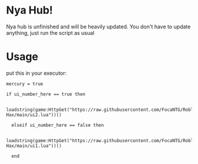 # Nya Hub!

Nya hub is unfinished and will be heavily updated. You don't have to update anything, just run the script as usual

# Usage
put this in your executor:
```
mercury = true

if ui_number_here == true then

       loadstring(game:HttpGet("https://raw.githubusercontent.com/FocaNTG/Robloz-Hax/main/ui2.lua"))() 

  elseif ui_number_here == false then

    loadstring(game:HttpGet("https://raw.githubusercontent.com/FocaNTG/Robloz-Hax/main/ui1.lua"))()

  end
```


